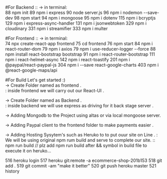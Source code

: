 #For Backend ::
-> in terminal:
<br/>
88 npm init
89 npm i express
90 node server.js
96 npm i nodemon --save-dev
98 npm start
94 npm i mongoose
95 npm i dotenv
115 npm i bcryptjs
129 npm i express-async-handler
131 npm i jsonwebtoken
329 npm i cloudinary
331 npm i streamifier
333 npm i multer



#For Frontend ::
-> in terminal:
<br/>
74 npx create-react-app frontend
75 cd frontend
76 npm start
84 npm i react-router-dom
79 npm i axios
79 npm i use-reducer-logger --force
88 npm install react-bootstrap bootstrap
91 npm i react-router-bootstrap
111 npm i react-helmet-async
142 npm i react-toastify
201 npm i @paypal/react-paypal-js
304 npm i --save react-google-charts
403 npm i @react-google-maps/api


#For Build
Let's get started :)
<br/>
-> Create Folder named as frontend .
<br/>
: inside frontend we will carry out our React-UI .

-> Create Folder named as Backend .
<br />
: inside backend we will use express as driving for it back stage server .

-> Adding Mongodb to the Project using altas or via local mongoose server.

-> Adding Paypal client to the frontend folder to make payments easier .

-> Adding Hosting Sysytem's such as Heruko to to put ouur site on Line .
: We will be using original npm rum build and serve to complete our site. :: npm run build
// plz add npm run build after && symbol in build file to execute it on heruko...


  516  heroku login
  517  heroku git:remote -a ecommerce-shop-201b153
  518  git add .
  519  git commit -am "make it better"
  520  git push heroku master
  521  history